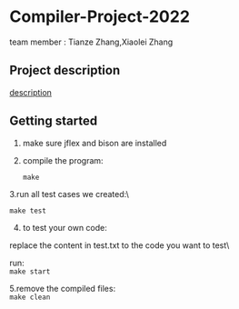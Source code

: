 # Compiler-Project-2022
team member : Tianze Zhang,Xiaolei Zhang

## Project description

[description](https://github.com/tomztz/Compiler-Project-2022/blob/master/project.pdf)
## Getting started
1. make sure jflex and bison are installed
2. compile the program:
  
    `make`

3.run all test cases we created:\

  `make test`

4. to test your own code:

  replace the content in test.txt to the code you want to test\

  run:\
    `make start`
 
5.remove the compiled files:\
    `make clean`
